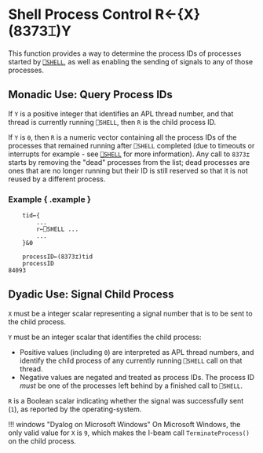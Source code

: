 
<!-- Hidden search keywords -->
<div style="display: none;">
  8373⌶
</div>

<h1 class="heading"><span class="name">Shell Process Control</span> <span class="command">R←{X}(8373⌶)Y</span></h1>

This function provides a way to determine the process IDs of processes started by [`⎕SHELL`](../../../system-functions/shell.md), as well as enabling the sending of signals to any of those processes.

## Monadic Use: Query Process IDs

If `Y` is a positive integer that identifies an APL thread number, and that thread is currently running `⎕SHELL`, then `R` is the child process ID.

If `Y` is `⍬`, then `R` is a numeric vector containing all the process IDs of the processes that remained running after `⎕SHELL` completed (due to timeouts or interrupts for example - see [`⎕SHELL`](../system-functions/shell.md) for more information). Any call to `8373⌶` starts by removing the "dead" processes from the list; dead processes are ones that are no longer running but their ID is still reserved so that it is not reused by a different process.

### Example { .example }
```apl
	tid←{
        ...
        r←⎕SHELL ...
        ...
    }&⍬

    processID←(8373⌶)tid
    processID
84093
```

## Dyadic Use: Signal Child Process

`X` must be a integer scalar representing a signal number that is to be sent to the child process.

`Y` must be an integer scalar that identifies the child process:

- Positive values (including `0`) are interpreted as APL thread numbers, and identify the child process of any currently running `⎕SHELL` call on that thread.
- Negative values are negated and treated as process IDs. The process ID *must* be one of the processes left behind by a finished call to `⎕SHELL`.

`R` is a Boolean scalar indicating whether the signal was successfully sent (`1`), as reported by the operating-system.


!!! windows "Dyalog on Microsoft Windows"
	On Microsoft Windows, the only valid value for `X` is `9`, which makes the I-beam call `TerminateProcess()` on the child process.
